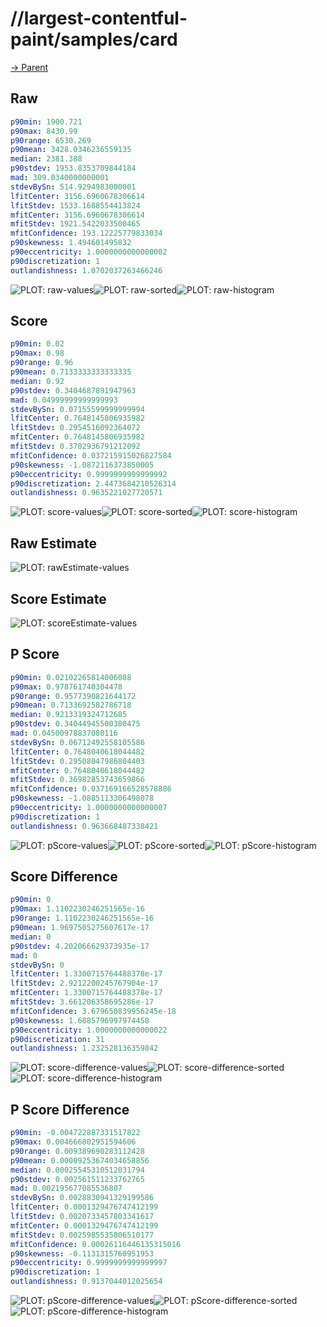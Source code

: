 
# //largest-contentful-paint/samples/card

[→ Parent](../..)


## Raw


```yaml
p90min: 1900.721
p90max: 8430.99
p90range: 6530.269
p90mean: 3428.0346236559135
median: 2381.388
p90stdev: 1953.8353709844184
mad: 309.0340000000001
stdevBySn: 514.9294983000001
lfitCenter: 3156.6960678306614
lfitStdev: 1533.1688554413824
mfitCenter: 3156.6960678306614
mfitStdev: 1921.5422033500465
mfitConfidence: 193.12225779833034
p90skewness: 1.494601495832
p90eccentricity: 1.0000000000000002
p90discretization: 1
outlandishness: 1.0702037263466246

```

![PLOT: raw-values](./raw/values.svg)![PLOT: raw-sorted](./raw/sorted.svg)![PLOT: raw-histogram](./raw/histogram.svg)
## Score


```yaml
p90min: 0.02
p90max: 0.98
p90range: 0.96
p90mean: 0.7133333333333335
median: 0.92
p90stdev: 0.3404687891947963
mad: 0.04999999999999993
stdevBySn: 0.07155599999999994
lfitCenter: 0.7648145806935982
lfitStdev: 0.2954516092364072
mfitCenter: 0.7648145806935982
mfitStdev: 0.3702936791212092
mfitConfidence: 0.037215915026827584
p90skewness: -1.0872116373850005
p90eccentricity: 0.9999999999999992
p90discretization: 2.4473684210526314
outlandishness: 0.9635221027720571

```

![PLOT: score-values](./score/values.svg)![PLOT: score-sorted](./score/sorted.svg)![PLOT: score-histogram](./score/histogram.svg)
## Raw Estimate

![PLOT: rawEstimate-values](./rawEstimate/values.svg)
## Score Estimate

![PLOT: scoreEstimate-values](./scoreEstimate/values.svg)
## P Score


```yaml
p90min: 0.02102265814006088
p90max: 0.978761740304478
p90range: 0.9577390821644172
p90mean: 0.7133692582786718
median: 0.9213319324712685
p90stdev: 0.34044945500380475
mad: 0.04500978837080116
stdevBySn: 0.06712492558105586
lfitCenter: 0.7648040618044482
lfitStdev: 0.29508047986804403
mfitCenter: 0.7648040618044482
mfitStdev: 0.36982853743659866
mfitConfidence: 0.037169166528578886
p90skewness: -1.0885113306498078
p90eccentricity: 1.0000000000000007
p90discretization: 1
outlandishness: 0.963668487338421

```

![PLOT: pScore-values](./pScore/values.svg)![PLOT: pScore-sorted](./pScore/sorted.svg)![PLOT: pScore-histogram](./pScore/histogram.svg)
## Score Difference


```yaml
p90min: 0
p90max: 1.1102230246251565e-16
p90range: 1.1102230246251565e-16
p90mean: 1.9697505275607617e-17
median: 0
p90stdev: 4.202066629373935e-17
mad: 0
stdevBySn: 0
lfitCenter: 1.3300715764488378e-17
lfitStdev: 2.9212200245767904e-17
mfitCenter: 1.3300715764488378e-17
mfitStdev: 3.661206358695286e-17
mfitConfidence: 3.679650839956245e-18
p90skewness: 1.6885796997974458
p90eccentricity: 1.0000000000000022
p90discretization: 31
outlandishness: 1.232528136359842

```

![PLOT: score-difference-values](./score-difference/values.svg)![PLOT: score-difference-sorted](./score-difference/sorted.svg)![PLOT: score-difference-histogram](./score-difference/histogram.svg)
## P Score Difference


```yaml
p90min: -0.004722887331517822
p90max: 0.004666802951594606
p90range: 0.009389690283112428
p90mean: 0.00009253674034658856
median: 0.00025545310512031794
p90stdev: 0.002561511233762765
mad: 0.002195677085536807
stdevBySn: 0.0028830941329199586
lfitCenter: 0.0001329476747412199
lfitStdev: 0.0020733457803341617
mfitCenter: 0.0001329476747412199
mfitStdev: 0.0025985535806510177
mfitConfidence: 0.00026116446135315016
p90skewness: -0.1131315760951953
p90eccentricity: 0.9999999999999997
p90discretization: 1
outlandishness: 0.9137044012025654

```

![PLOT: pScore-difference-values](./pScore-difference/values.svg)![PLOT: pScore-difference-sorted](./pScore-difference/sorted.svg)![PLOT: pScore-difference-histogram](./pScore-difference/histogram.svg)